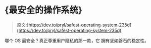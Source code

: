# {最安全的操作系统}

> 原文:[https://dev.to/pryl/safest-operating-system-235d](https://dev.to/pryl/safest-operating-system-235d)

哪个 OS 最安全？真正尊重用户隐私的那一款，它
拥有坚如磐石的稳定性。